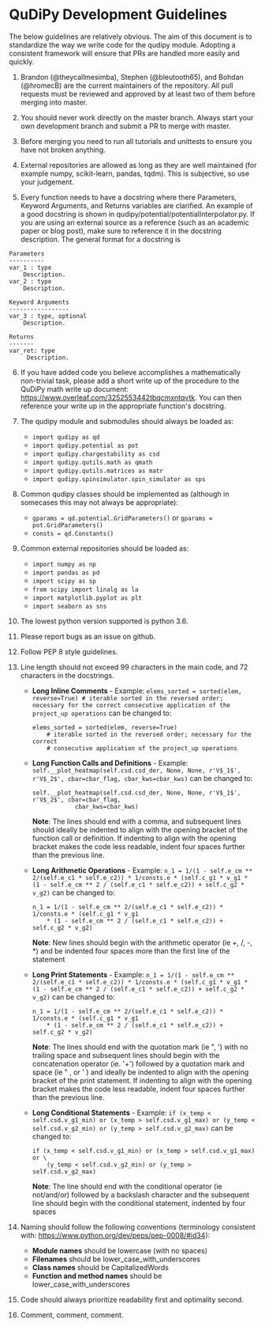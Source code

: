 # QuDiPy Development Guidelines

The below guidelines are relatively obvious. The aim of this document is to standardize the way we write code for the qudipy module. Adopting a consistent framework will ensure that PRs are handled more easily and quickly.

1. Brandon (@theycallmesimba), Stephen (@bleutooth65), and Bohdan (@hromecB) are the current maintainers of the repository. All pull requests must be reviewed and approved by at least two of them before merging into master.

2. You should never work directly on the master branch. Always start your own development branch and submit a PR to merge with master.

3. Before merging you need to run all tutorials and unittests to ensure you have not broken anything.

4. External repositories are allowed as long as they are well maintained (for example numpy, scikit-learn, pandas, tqdm). This is subjective, so use your judgement.

5. Every function needs to have a docstring where there Parameters, Keyword Arguments, and Returns variables are clarified. An example of a good docstring is shown in qudipy/potential/potentialInterpolator.py. If you are using an external source as a reference (such as an academic paper or blog post), make sure to reference it in the docstring description. The general format for a docstring is

```
Parameters
----------
var_1 : type
    Description.
var_2 : type
    Description.
   
Keyword Arguments
-----------------
var_3 : type, optional
    Description.
        
Returns
-------
var_ret: type
     Description. 
```

6. If you have added code you believe accomplishes a mathematically non-trivial task, please add a short write up of the procedure to the QuDiPy math write up document: https://www.overleaf.com/3252553442tbqcmxntqvtk. You can then reference your write up in the appropriate function's docstring.

7. The qudipy module and submodules should always be loaded as:
	* `import qudipy as qd`
	* `import qudipy.potential as pot`
	* `import qudipy.chargestability as csd`
	* `import qudipy.qutils.math as qmath`
	* `import qudipy.qutils.matrices as matr`
	* `import qudipy.spinsimulator.spin_simulator as sps`

8. Common qudipy classes should be implemented as (although in somecases this may not always be appropriate):
	* `gparams = qd.potential.GridParameters()` or `gparams = pot.GridParameters()`
	* `consts = qd.Constants()`

9. Common external repositories should be loaded as:
	* `import numpy as np`
	* `import pandas as pd`
	* `import scipy as sp`
	* `from scipy import linalg as la`
	* `import matplotlib.pyplot as plt`
	* `import seaborn as sns`

8. The lowest python version supported is python 3.6.

9. Please report bugs as an issue on github.

10. Follow PEP 8 style guidelines.

11. Line length should not exceed 99 characters in the main code, and 72 characters in the docstrings.
	* **Long Inline Comments** - Example: 
	`elems_sorted = sorted(elem, reverse=True) # iterable sorted in the reversed order; necessary for the correct consecutive application of the project_up operations`
	can be changed to:
		```
		elems_sorted = sorted(elem, reverse=True)
		    # iterable sorted in the reversed order; necessary for the correct 
		    # consecutive application of the project_up operations
		```
	* **Long Function Calls and Definitions** - Example: 
	`self.__plot_heatmap(self.csd.csd_der, None, None, r'V$_1$', r'V$_2$', cbar=cbar_flag, cbar_kws=cbar_kws)`
	can be changed to:
		```
		self.__plot_heatmap(self.csd.csd_der, None, None, r'V$_1$', r'V$_2$', cbar=cbar_flag, 
				    cbar_kws=cbar_kws)
		```

		**Note**: The lines should end with a comma, and subsequent lines should ideally be indented to align with the opening bracket of the function call or definition. If indenting to align with the opening bracket makes the code less readable, indent four spaces further than the previous line.
	* **Long Arithmetic Operations** - Example: 
	`n_1 = 1/(1 - self.e_cm ** 2/(self.e_c1 * self.e_c2)) * 1/consts.e * (self.c_g1 * v_g1 * (1 - self.e_cm ** 2 / (self.e_c1 * self.e_c2)) + self.c_g2 * v_g2)`
	can be changed to:
		```
		n_1 = 1/(1 - self.e_cm ** 2/(self.e_c1 * self.e_c2)) * 1/consts.e * (self.c_g1 * v_g1 
			* (1 - self.e_cm ** 2 / (self.e_c1 * self.e_c2)) + self.c_g2 * v_g2)
		```
		**Note**: New lines should begin with the arithmetic operator (ie +, /, -, *) and be indented four spaces more than the first line of the statement
	* **Long Print Statements** - Example: 
	`n_1 = 1/(1 - self.e_cm ** 2/(self.e_c1 * self.e_c2)) * 1/consts.e * (self.c_g1 * v_g1 * (1 - self.e_cm ** 2 / (self.e_c1 * self.e_c2)) + self.c_g2 * v_g2)`
	can be changed to:
		```
		n_1 = 1/(1 - self.e_cm ** 2/(self.e_c1 * self.e_c2)) * 1/consts.e * (self.c_g1 * v_g1 
			* (1 - self.e_cm ** 2 / (self.e_c1 * self.e_c2)) + self.c_g2 * v_g2)
		```
		**Note**: The lines should end with the quotation mark (ie ", ') with no trailing space and subsequent lines should begin with the concatenation operator (ie. '+') followed by a quotation mark and space (ie " , or ' ) and ideally be indented to align with the opening bracket of the print statement. If indenting to align with the opening bracket makes the code less readable, indent four spaces further than the previous line.
	* **Long Conditional Statements** - Example: 
	`if (x_temp < self.csd.v_g1_min) or (x_temp > self.csd.v_g1_max) or (y_temp < self.csd.v_g2_min) or (y_temp > self.csd.v_g2_max)`
	can be changed to:
		```
		if (x_temp < self.csd.v_g1_min) or (x_temp > self.csd.v_g1_max) or \
		    (y_temp < self.csd.v_g2_min) or (y_temp > self.csd.v_g2_max)
		```

		**Note**: The line should end with the conditional operator (ie not/and/or) followed by a backslash character and the subsequent line should begin with the conditional statement, indented by four spaces

12. Naming should follow the following conventions (terminology consistent with: https://www.python.org/dev/peps/pep-0008/#id34):
	* **Module names** should be lowercase (with no spaces)
	* **Filenames** should be lower_case_with_underscores
	* **Class names** should be CapitalizedWords
	* **Function and method names** should be lower_case_with_underscores

13. Code should always prioritize readability first and optimality second.

14. Comment, comment, comment.

